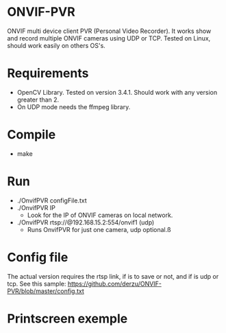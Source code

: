 # ONVIF-PVR
ONVIF multi device client PVR (Personal Video Recorder). It works show and record multiple ONVIF cameras using UDP or TCP.
Tested on Linux, should work easily on others OS's.

# Requirements
* OpenCV Library. Tested on version 3.4.1. Should work with any version greater than 2.
* On UDP mode needs the ffmpeg library.

# Compile
- make

# Run
- ./OnvifPVR configFile.txt
- ./OnvifPVR IP
  - Look for the IP of ONVIF cameras on local network.
- ./OnvifPVR rtsp://@192.168.15.2:554/onvif1 (udp)
  - Runs OnvifPVR for just one camera, udp optional.ß

# Config file
The actual version requires the rtsp link, if is to save or not, and if is udp or tcp. See this sample:
https://github.com/derzu/ONVIF-PVR/blob/master/config.txt

# Printscreen exemple

